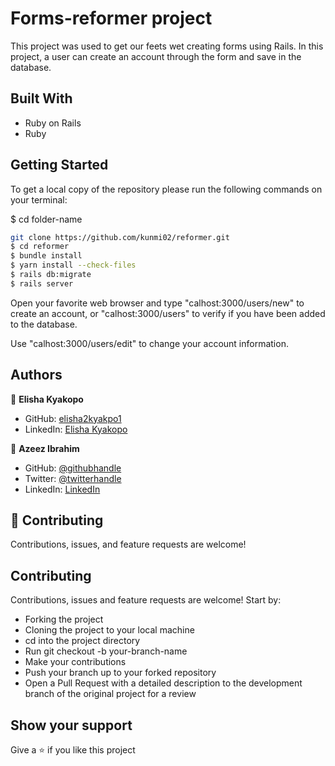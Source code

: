 # Forms-reformer project

This project was used to get our feets wet creating forms using Rails. In this project, a user can create an account through the form and save in the database.

## Built With

- Ruby on Rails
- Ruby

## Getting Started

To get a local copy of the repository please run the following commands on your terminal:

$ cd  folder-name

~~~bash
git clone https://github.com/kunmi02/reformer.git
$ cd reformer
$ bundle install 
$ yarn install --check-files
$ rails db:migrate
$ rails server
~~~

Open your favorite web browser and type "calhost:3000/users/new" to create an account, or "calhost:3000/users" to verify if you have been added to the database.

Use "calhost:3000/users/edit" to change your account information.

## Authors

👤 **Elisha Kyakopo**

- GitHub: [elisha2kyakpo1](https://github.com/elisha2kyakpo1)
- LinkedIn: [Elisha Kyakopo](https://www.linkedin.com/in/elisha-kyakopo/)

👤 **Azeez Ibrahim**

- GitHub: [@githubhandle](https://github.com/kunmi02)
- Twitter: [@twitterhandle](https://twitter.com/akinkunmi006)
- LinkedIn: [LinkedIn](https://linkedin.com/akinkunmi006)

## 🤝 Contributing

Contributions, issues, and feature requests are welcome!

## **Contributing**

Contributions, issues and feature requests are welcome! Start by:

- Forking the project
- Cloning the project to your local machine
- cd into the project directory
- Run git checkout -b your-branch-name
- Make your contributions
- Push your branch up to your forked repository
- Open a Pull Request with a detailed description to the development branch of the original project for a review

## Show your support

Give a ⭐️ if you like this project
